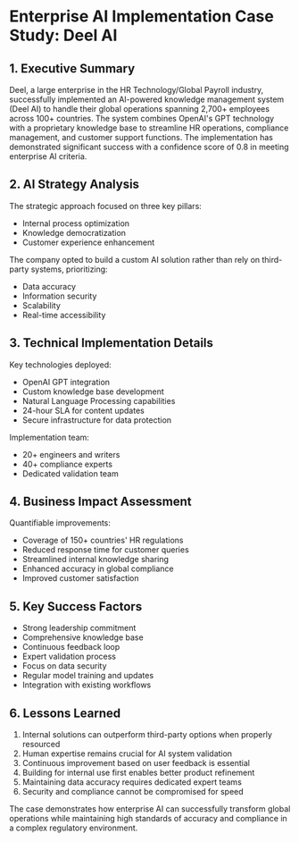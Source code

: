 # Enterprise AI Implementation Case Study: Deel AI
## 1. Executive Summary
Deel, a large enterprise in the HR Technology/Global Payroll industry, successfully implemented an AI-powered knowledge management system (Deel AI) to handle their global operations spanning 2,700+ employees across 100+ countries. The system combines OpenAI's GPT technology with a proprietary knowledge base to streamline HR operations, compliance management, and customer support functions. The implementation has demonstrated significant success with a confidence score of 0.8 in meeting enterprise AI criteria.

## 2. AI Strategy Analysis
The strategic approach focused on three key pillars:
- Internal process optimization
- Knowledge democratization
- Customer experience enhancement

The company opted to build a custom AI solution rather than rely on third-party systems, prioritizing:
- Data accuracy
- Information security
- Scalability
- Real-time accessibility

## 3. Technical Implementation Details
Key technologies deployed:
- OpenAI GPT integration
- Custom knowledge base development
- Natural Language Processing capabilities
- 24-hour SLA for content updates
- Secure infrastructure for data protection

Implementation team:
- 20+ engineers and writers
- 40+ compliance experts
- Dedicated validation team

## 4. Business Impact Assessment
Quantifiable improvements:
- Coverage of 150+ countries' HR regulations
- Reduced response time for customer queries
- Streamlined internal knowledge sharing
- Enhanced accuracy in global compliance
- Improved customer satisfaction

## 5. Key Success Factors
- Strong leadership commitment
- Comprehensive knowledge base
- Continuous feedback loop
- Expert validation process
- Focus on data security
- Regular model training and updates
- Integration with existing workflows

## 6. Lessons Learned
1. Internal solutions can outperform third-party options when properly resourced
2. Human expertise remains crucial for AI system validation
3. Continuous improvement based on user feedback is essential
4. Building for internal use first enables better product refinement
5. Maintaining data accuracy requires dedicated expert teams
6. Security and compliance cannot be compromised for speed

The case demonstrates how enterprise AI can successfully transform global operations while maintaining high standards of accuracy and compliance in a complex regulatory environment.